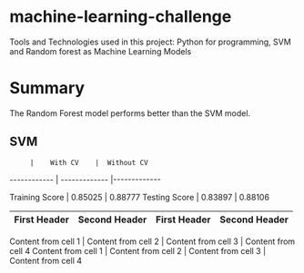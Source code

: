 # machine-learning-challenge

Tools and Technologies used in this project: Python for programming, SVM and Random forest as Machine Learning Models 
 
# Summary

The Random Forest model performs better than the SVM model.

## SVM

	     |    With CV    |  Without CV 
------------ | ------------- |-------------  

Training Score | 0.85025 | 0.88777
Testing Score | 0.83897 | 0.88106


First Header | Second Header | First Header | Second Header
------------ | ------------- |------------- | ------------- 

Content from cell 1 | Content from cell 2 | Content from cell 3 | Content from cell 4
Content from cell 1 | Content from cell 2 | Content from cell 3 | Content from cell 4